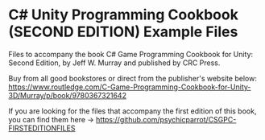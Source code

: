 # C# Unity Programming Cookbook (SECOND EDITION) Example Files

Files to accompany the book C# Game Programming Cookbook for Unity: Second Edition, by Jeff W. Murray and published by CRC Press.

Buy from all good bookstores or direct from the publisher's website below:
https://www.routledge.com/C-Game-Programming-Cookbook-for-Unity-3D/Murray/p/book/9780367321642

If you are looking for the files that accompany the first edition of this book, you can find them here -> https://github.com/psychicparrot/CSGPC-FIRSTEDITIONFILES
